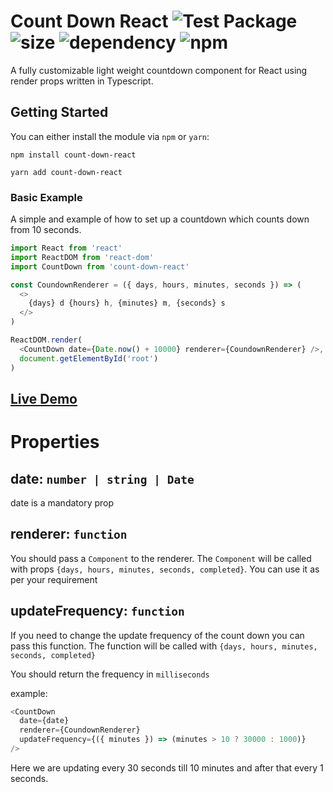 # Count Down React ![Test Package](https://github.com/velusgautam/count-down-react/workflows/Test%20Package/badge.svg) ![size](https://img.shields.io/bundlephobia/min/count-down-react) ![dependency](https://img.shields.io/librariesio/release/npm/count-down-react) ![npm](https://img.shields.io/npm/v/count-down-react)

A fully customizable light weight countdown component for React using render props written in Typescript.

## Getting Started

You can either install the module via `npm` or `yarn`:

```
npm install count-down-react
```

```
yarn add count-down-react
```

### Basic Example

A simple and example of how to set up a countdown which counts down from 10 seconds.

```js
import React from 'react'
import ReactDOM from 'react-dom'
import CountDown from 'count-down-react'

const CoundownRenderer = ({ days, hours, minutes, seconds }) => (
  <>
    {days} d {hours} h, {minutes} m, {seconds} s
  </>
)

ReactDOM.render(
  <CountDown date={Date.now() + 10000} renderer={CoundownRenderer} />,
  document.getElementById('root')
)
```

## [Live Demo](https://codesandbox.io/s/count-down-ylroo)

# Properties

## date: `number | string | Date`

date is a mandatory prop

## renderer: `function`

You should pass a `Component` to the renderer. The `Component` will be called with props `{days, hours, minutes, seconds, completed}`. You can use it as per your requirement

## updateFrequency: `function`

If you need to change the update frequency of the count down you can pass this function.
The function will be called with `{days, hours, minutes, seconds, completed}`

You should return the frequency in `milliseconds`

example:

```js
<CountDown
  date={date}
  renderer={CoundownRenderer}
  updateFrequency={({ minutes }) => (minutes > 10 ? 30000 : 1000)}
/>
```

Here we are updating every 30 seconds till 10 minutes and after that every 1 seconds.
